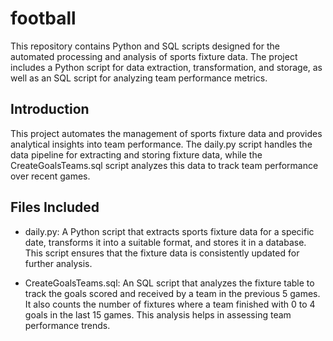 # football
This repository contains Python and SQL scripts designed for the automated processing and analysis of sports fixture data. The project includes a Python script for data extraction, transformation, and storage, as well as an SQL script for analyzing team performance metrics.

## Introduction
This project automates the management of sports fixture data and provides analytical insights into team performance. The daily.py script handles the data pipeline for extracting and storing fixture data, while the CreateGoalsTeams.sql script analyzes this data to track team performance over recent games.

## Files Included
- daily.py: A Python script that extracts sports fixture data for a specific date, transforms it into a suitable format, and stores it in a database. This script ensures that the fixture data is consistently updated for further analysis.

- CreateGoalsTeams.sql: An SQL script that analyzes the fixture table to track the goals scored and received by a team in the previous 5 games. It also counts the number of fixtures where a team finished with 0 to 4 goals in the last 15 games. This analysis helps in assessing team performance trends.
